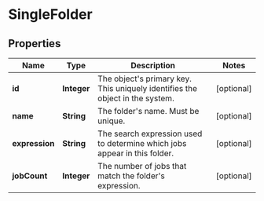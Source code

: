 

# SingleFolder

## Properties

Name | Type | Description | Notes
------------ | ------------- | ------------- | -------------
**id** | **Integer** | The object&#39;s primary key. This uniquely identifies the object in the system. |  [optional]
**name** | **String** | The folder&#39;s name. Must be unique. |  [optional]
**expression** | **String** | The search expression used to determine which jobs appear in this folder. |  [optional]
**jobCount** | **Integer** | The number of jobs that match the folder&#39;s expression. |  [optional]




